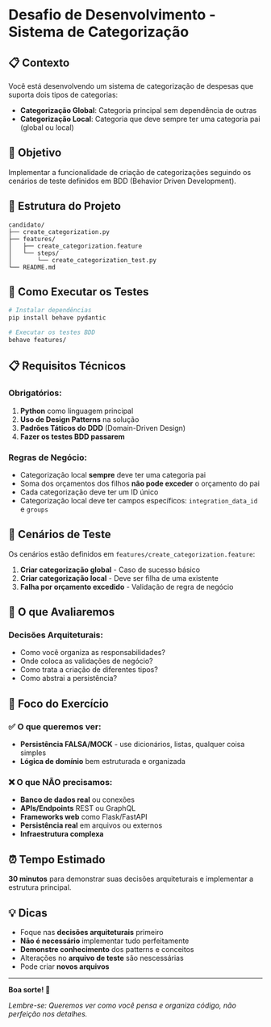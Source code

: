 # Desafio de Desenvolvimento - Sistema de Categorização

## 📋 Contexto

Você está desenvolvendo um sistema de categorização de despesas que suporta dois tipos de categorias:

- **Categorização Global**: Categoria principal sem dependência de outras
- **Categorização Local**: Categoria que deve sempre ter uma categoria pai (global ou local)

## 🎯 Objetivo

Implementar a funcionalidade de criação de categorizações seguindo os cenários de teste definidos em BDD (Behavior Driven Development).

## 📁 Estrutura do Projeto

```
candidato/
├── create_categorization.py          
├── features/
│   ├── create_categorization.feature  
│   └── steps/
│       └── create_categorization_test.py  
└── README.md                         
```

## 🚀 Como Executar os Testes

```bash
# Instalar dependências
pip install behave pydantic

# Executar os testes BDD
behave features/
```

## 📋 Requisitos Técnicos

### Obrigatórios:
1. **Python** como linguagem principal
2. **Uso de Design Patterns** na solução
3. **Padrões Táticos do DDD** (Domain-Driven Design)
4. **Fazer os testes BDD passarem**

### Regras de Negócio:
- Categorização local **sempre** deve ter uma categoria pai
- Soma dos orçamentos dos filhos **não pode exceder** o orçamento do pai
- Cada categorização deve ter um ID único
- Categorização local deve ter campos específicos: `integration_data_id` e `groups`

## 🧪 Cenários de Teste

Os cenários estão definidos em `features/create_categorization.feature`:

1. **Criar categorização global** - Caso de sucesso básico
2. **Criar categorização local** - Deve ser filha de uma existente
3. **Falha por orçamento excedido** - Validação de regra de negócio

## 🎯 O que Avaliaremos

### Decisões Arquiteturais:
- Como você organiza as responsabilidades?
- Onde coloca as validações de negócio?
- Como trata a criação de diferentes tipos?
- Como abstrai a persistência?

## 🎯 Foco do Exercício

### ✅ O que queremos ver:
- **Persistência FALSA/MOCK** - use dicionários, listas, qualquer coisa simples
- **Lógica de domínio** bem estruturada e organizada

### ❌ O que NÃO precisamos:
- **Banco de dados real** ou conexões
- **APIs/Endpoints** REST ou GraphQL
- **Frameworks web** como Flask/FastAPI
- **Persistência real** em arquivos ou externos
- **Infraestrutura complexa**

## ⏰ Tempo Estimado

**30 minutos** para demonstrar suas decisões arquiteturais e implementar a estrutura principal.

## 💡 Dicas

- Foque nas **decisões arquiteturais** primeiro
- **Não é necessário** implementar tudo perfeitamente
- **Demonstre conhecimento** dos patterns e conceitos
- Alterações no **arquivo de teste** são nescessárias
- Pode criar **novos arquivos**

---

**Boa sorte! 🚀**

*Lembre-se: Queremos ver como você pensa e organiza código, não perfeição nos detalhes.*
